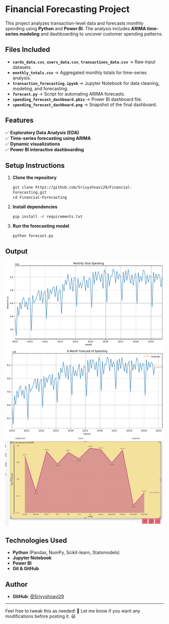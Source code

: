 #  Financial Forecasting Project

This project analyzes transaction-level data and forecasts monthly spending using **Python** and **Power BI**. The analysis includes **ARIMA time-series modeling** and dashboarding to uncover customer spending patterns.

##  Files Included

- **`cards_data.csv`**, **`users_data.csv`**, **`transactions_data.csv`** → Raw input datasets.  
- **`monthly_totals.csv`** → Aggregated monthly totals for time-series analysis.  
- **`transaction_forecasting.ipynb`** → Jupyter Notebook for data cleaning, modeling, and forecasting.  
- **`forecast.py`** → Script for automating ARIMA forecasts.  
- **`spending_forecast_dashboard.pbix`** → Power BI dashboard file.  
- **`spending_forecast_dashboard.png`** → Snapshot of the final dashboard.  

##  Features

✅ **Exploratory Data Analysis (EDA)**  
✅ **Time-series forecasting using ARIMA**  
✅ **Dynamic visualizations**  
✅ **Power BI interactive dashboarding**  

##  Setup Instructions

1. **Clone the repository**  
   ```
   git clone https://github.com/Srivyshnavi29/Financial-Forecasting.git
   cd Financial-Forecasting
   ```

2. **Install dependencies**  
   ```
   pip install -r requirements.txt
   ```

3. **Run the forecasting model**  
   ```
   python forecast.py
   ```
##  Output
![Forcasting](output1.png)
![Forcasting](output2.png)
![Spending Forecast](spending_forecast_dashboard.png)

##  Technologies Used

- **Python** (Pandas, NumPy, Scikit-learn, Statsmodels)  
- **Jupyter Notebook**  
- **Power BI**  
- **Git & GitHub**

##  Author

- **GitHub**: [@Srivyshnavi29](https://github.com/Srivyshnavi29)
  

---

Feel free to tweak this as needed! 🚀 Let me know if you want any modifications before posting it. 😃
